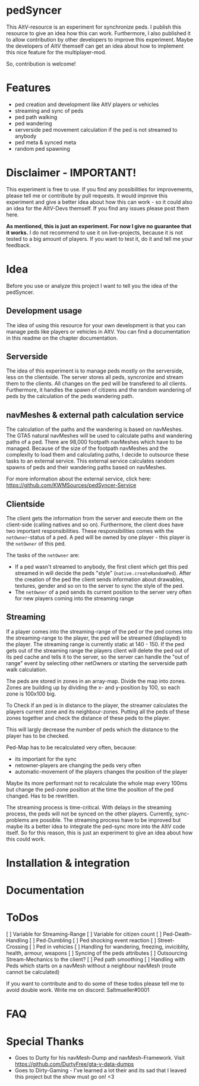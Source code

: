 # pedSyncer

This AltV-resource is an experiment for synchronize peds. I publish this resource to give an idea how this can work. Furthermore, I also published it to allow contribution by other developers to improve this experiment. Maybe the developers of AltV themself can get an idea about how to implement this nice feature for the multiplayer-mod.

So, contribution is welcome!

# Features

- ped creation and development like AltV players or vehicles
- streaming and sync of peds
- ped path walking
- ped wandering
- serverside ped movement calculation if the ped is not streamed to anybody
- ped meta & synced meta
- random ped spawning

# Disclaimer - IMPORTANT!

This experiment is free to use. If you find any possibilities for improvements, please tell me or contribute by pull requests. It would improve this experiment and give a better idea about how this can work - so it could also an idea for the AltV-Devs themself. If you find any issues please post them here.

**As mentioned, this is just an experiment. For now I give no guarantee that it works.** I do not recommend to use it on live-projects, because it is not tested to a big amount of players. If you want to test it, do it and tell me your feedback.

# Idea

Before you use or analyze this project I want to tell you the idea of the pedSyncer.

## Development usage

The idea of using this resource for your own development is that you can manage peds like players or vehicles in AltV. You can find a documentation in this readme on the chapter documentation.

## Serverside

The idea of this experiment is to manage peds mostly on the serverside, less on the clientside. The server stores all peds, syncronize and stream them to the clients. All changes on the ped will be transfered to all clients. Furthermore, it handles the spawn of citizens and the random wandering of peds by the calculation of the peds wandering path.

## navMeshes & external path calculation service

The calculation of the paths and the wandering is based on navMeshes. The GTA5 natural navMeshes will be used to calculate paths and wandering paths of a ped. There are 98,000 footpath navMeshes which have to be managed. Because of the size of the footpath navMeshes and the complexity to load them and calculating paths, I decide to outsource these tasks to an external service. This external service calculates random spawns of peds and their wandering paths based on navMeshes.

For more information about the external service, click here: https://github.com/KWMSources/pedSyncer-Service

## Clientside

The client gets the information from the server and execute them on the client-side (calling natives and so on). Furthermore, the client does have two important responsibilities. These responsibilities comes with the `netOwner`-status of a ped. A ped will be owned by one player - this player is the `netOwner` of this ped.

The tasks of the `netOwner` are:

- If a ped wasn't streamed to anybody, the first client which get this ped streamed in will decide the peds "style" (`native.createRandomPed`). After the creation of the ped the client sends information about drawables, textures, gender and so on to the server to sync the style of the ped.
- The `netOwner` of a ped sends its current position to the server very often for new players coming into the streaming range

## Streaming

If a player comes into the streaming-range of the ped or the ped comes into the streaming-range to the player, the ped will be streamed (displayed) to the player. The streaming range is currently static at 140 - 150. If the ped gets out of the streaming range the players client will delete the ped out of its ped cache and tells it to the server, so the server can handle the "out of range" event by selecting other netOwners or starting the serverside path walk calculation.

The peds are stored in zones in an array-map. Divide the map into zones. Zones are building up by dividing the x- and y-position by 100, so each zone is 100x100 big.

To Check if an ped is in distance to the player, the streamer calculates the players current zone and its neighbour-zones. Putting all the peds of these zones together and check the distance of these peds to the player.

This will largly decrease the number of peds which the distance to the player has to be checked.

Ped-Map has to be recalculated very often, because:
- its important for the sync
- netowner-players are changing the peds very often
- automatic-movement of the players changes the position of the player

Maybe its more performant not to recalculate the whole map every 100ms but change the ped-zone position at the time the position of the ped changed. Has to be rewritten.

The streaming process is time-critical. With delays in the streaming process, the peds will not be synced on the other players. Currently, sync-problems are possible. The streaming process have to be improved but maybe its a better idea to integrate the ped-sync more into the AltV code itself. So for this reason, this is just an experiment to give an idea about how this could work.

# Installation & integration

# Documentation

# ToDos

[ ] Variable for Streaming-Range
[ ] Variable for citizen count
[ ] Ped-Death-Handling
[ ] Ped-Dumbling
[ ] Ped shocking event reaction
[ ] Street-Crossing
[ ] Ped in vehicles
[ ] Handling for wandering, freezing, inviciblity, health, armour, weapons
[ ] Syncing of the peds attributes
[ ] Outsourcing Stream-Mechanics to the client?
[ ] Ped path smoothing
[ ] Handling with Peds which starts on a navMesh without a neighbour navMesh (route cannot be calculated)

If you want to contribute and to do some of these todos please tell me to avoid double work. Write me on discord: Saltmueller#0001

# FAQ

# Special Thanks

- Goes to Durty for his navMesh-Dump and navMesh-Framework. Visit https://github.com/DurtyFree/gta-v-data-dumps
- Goes to Dirty-Gaming - I've learned a lot their and its sad that I leaved this project but the show must go on! <3
